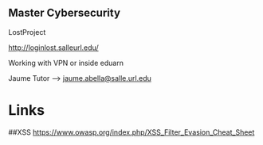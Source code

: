 ## Master Cybersecurity


LostProject

http://loginlost.salleurl.edu/


Working with VPN or inside eduarn

Jaume Tutor --> jaume.abella@salle.url.edu

# Links 
##XSS
 https://www.owasp.org/index.php/XSS_Filter_Evasion_Cheat_Sheet


